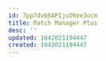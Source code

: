 ```yaml
---
id: 7pp7dv66APIjsO9ze3ocm
title: Patch Manager Plus
desc: ''
updated: 1642021194447
created: 1642021194447
---
```


